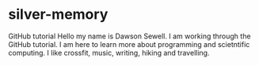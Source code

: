 # silver-memory
GitHub tutorial 
Hello my name is Dawson Sewell. I am working through the GitHub tutorial. I am here to learn more about programming and scietntific computing. I like crossfit, music, writing, hiking and travelling. 
